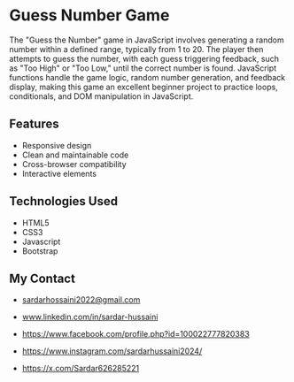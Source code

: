 # Guess Number Game

The "Guess the Number" game in JavaScript involves generating a random number within a defined range, typically from 1 to 20. The player then attempts to guess the number, with each guess triggering feedback, such as "Too High" or "Too Low," until the correct number is found. JavaScript functions handle the game logic, random number generation, and feedback display, making this game an excellent beginner project to practice loops, conditionals, and DOM manipulation in JavaScript.

## Features

- Responsive design
- Clean and maintainable code
- Cross-browser compatibility
- Interactive elements

## Technologies Used

- HTML5
- CSS3
- Javascript
- Bootstrap

## My Contact

- [sardarhossaini2022@gmail.com](mailto:sardarhossaini2022@gmail.com)
- www.linkedin.com/in/sardar-hussaini

- https://www.facebook.com/profile.php?id=100022777820383

- https://www.instagram.com/sardarhussaini2024/

- https://x.com/Sardar626285221
